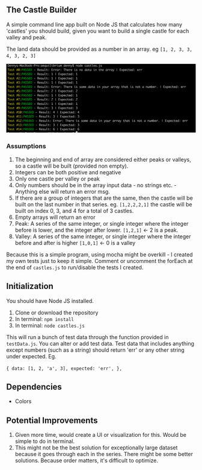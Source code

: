 ## The Castle Builder

A simple command line app built on Node JS that calculates how many 'castles' you should build, given you want to build a single castle for each valley and peak. 

The land data should be provided as a number in an array. eg `[1, 2, 3, 3, 4, 3, 2, 3]`

![screenshot](https://github.com/dennyhollick/castlebuilder-aeq/blob/master/Aeq-castles.png)

### Assumptions

1. The beginning and end of array are considered either peaks or valleys, so a castle will be built (provided non empty).
2. Integers can be both positive and negative
3. Only one castle per valley or peak
4. Only numbers should be in the array input data - no strings etc. - Anything else will return an error msg.
5. If there are a group of integers that are the same, then the castle will be built on the last number in that series. eg. `[1,2,2,2,1]` the castle will be built on index 0, 3, and 4 for a total of 3 castles.
6. Empty arrays will return an error
7. Peak: A series of the same integer, or single integer where the integer before is lower, and the integer after lower. `[1,2,1]` <- 2 is a peak.
8. Valley: A series of the same integer, or single integer where the integer before and after is higher `[1,0,1]` <- 0 is a valley

Because this is a simple program, using mocha might be overkill - I created my own tests just to keep it simple. Comment or uncomment the forEach at the end of `castles.js` to run/disable the tests I created.

## Initialization

You should have Node JS installed.

1. Clone or download the repository
2. In terminal: `npm install`
3. In terminal: `node castles.js`

This will run a bunch of test data through the function provided in `testData.js`. You can alter or add test data. Test data that includes anything except numbers (such as a string) should return 'err' or any other string under expected. Eg.

`
{
    data: [1, 2, 'a', 3],
    expected: 'err',
},
`
## Dependencies 

- Colors

## Potential Improvements

1. Given more time, would create a UI or visualization for this. Would be simple to do in terminal.
2. This might not be the best solution for exceptionally large dataset because it goes through each in the series. There might be some better solutions.
   Because order matters, it's difficult to optimize.